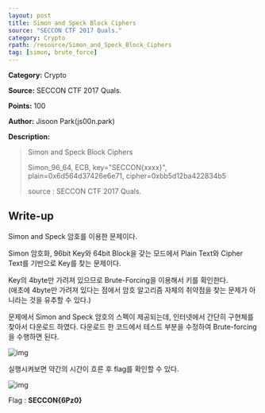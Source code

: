 ```yaml
---
layout: post
title: Simon and Speck Block Ciphers
source: "SECCON CTF 2017 Quals."
category: Crypto
rpath: /resource/Simon_and_Speck_Block_Ciphers
tag: [simon, brute_force] 
---
```


**Category:** Crypto

**Source:** SECCON CTF 2017 Quals.

**Points:** 100

**Author:** Jisoon Park(js00n.park)

**Description:** 

> Simon and Speck Block Ciphers
>
> Simon_96_64, ECB, key="SECCON{xxxx}", plain=0x6d564d37426e6e71, cipher=0xbb5d12ba422834b5
>
> source : SECCON CTF 2017 Quals.

## Write-up

Simon and Speck 암호를 이용한 문제이다.

Simon 암호화, 96bit Key와 64bit Block을 갖는 모드에서 Plain Text와 Cipher Text를 기반으로 Key를 찾는 문제이다.

Key의 4byte만 가려져 있으므로 Brute-Forcing을 이용해서 키를 확인한다.  
(애초에 4byte만 가려져 있다는 점에서 암호 알고리즘 자체의 취약점을 찾는 문제가 아니라는 것을 유추할 수 있다.)

문제에서 Simon and Speck 암호의 스펙이 제공되는데, 인터넷에서 간단히 구현체를 찾아서 다운로드 하였다. 다운로드 한 코드에서 테스트 부분을 수정하여 Brute-forcing을 수행하면 된다.

![img]({{page.rpath|prepend:site.baseurl}}/code.png)

실행시켜보면 약간의 시간이 흐른 후 flag를 확인할 수 있다.

![img]({{page.rpath|prepend:site.baseurl}}/flag.png)

Flag : **SECCON{6Pz0}**
